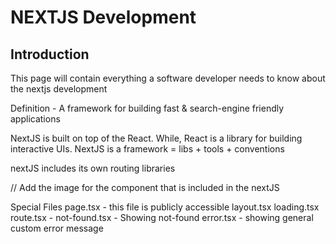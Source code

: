 # NEXTJS Development 


## Introduction 
This page will contain everything a software developer needs to know about the nextjs development

Definition - A framework for building fast & search-engine friendly applications 

NextJS is built on top of the React. While, React is a library for building interactive UIs.
NextJS is a framework = libs + tools + conventions 

nextJS includes its own routing libraries

// Add the image for the component that is included in the nextJS 


Special Files 
page.tsx - this file is publicly accessible 
layout.tsx
loading.tsx
route.tsx - 
not-found.tsx - Showing not-found
error.tsx - showing general custom error message